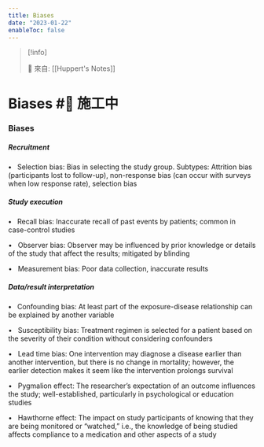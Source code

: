 ```yaml
---
title: Biases
date: "2023-01-22"
enableToc: false
---
```


> [!info]
>
> 🌱 來自: [[Huppert's Notes]]

# Biases #🚧 施工中

### Biases

##### Recruitment

**•**   Selection bias: Bias in selecting the study group. Subtypes: Attrition bias (participants lost to follow-up), non-response bias (can occur with surveys when low response rate), selection bias

##### Study execution

**•**   Recall bias: Inaccurate recall of past events by patients; common in case-control studies

•   Observer bias: Observer may be influenced by prior knowledge or details of the study that affect the results; mitigated by blinding

•   Measurement bias: Poor data collection, inaccurate results

##### Data/result interpretation

**•**   Confounding bias: At least part of the exposure-disease relationship can be explained by another variable

•   Susceptibility bias: Treatment regimen is selected for a patient based on the severity of their condition without considering confounders

•   Lead time bias: One intervention may diagnose a disease earlier than another intervention, but there is no change in mortality; however, the earlier detection makes it seem like the intervention prolongs survival

•   Pygmalion effect: The researcher’s expectation of an outcome influences the study; well-established, particularly in psychological or education studies

•   Hawthorne effect: The impact on study participants of knowing that they are being monitored or “watched,” i.e., the knowledge of being studied affects compliance to a medication and other aspects of a study

